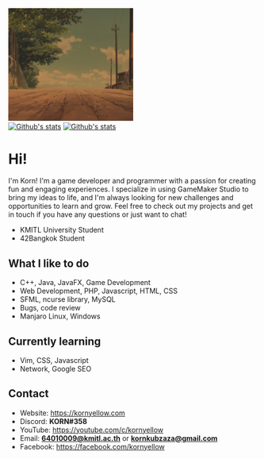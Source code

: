 <img style="width: 50%" alt="Banner image" src="gruvbox.png"/>
<div style="width: 50%">
	<a href="https://github.com/kornyellow"><img alt="Github's stats" src="https://github-readme-stats.vercel.app/api?username=kornyellow&show_icons=true&theme=gruvbox"></a>
	<a href="https://github.com/kornyellow"><img alt="Github's stats" src="https://github-readme-streak-stats.herokuapp.com/?user=kornyellow&theme=gruvbox"></a>
</div>

# Hi!

I'm Korn! I'm a game developer and programmer with a passion for creating fun and engaging experiences. I specialize in
using GameMaker Studio to bring my ideas to life, and I'm always looking for new challenges and opportunities to learn
and grow. Feel free to check out my projects and get in touch if you have any questions or just want to chat!

- KMITL University Student
- 42Bangkok Student

## What I like to do

- C++, Java, JavaFX, Game Development
- Web Development, PHP, Javascript, HTML, CSS
- SFML, ncurse library, MySQL
- Bugs, code review
- Manjaro Linux, Windows

## Currently learning

- Vim, CSS, Javascript
- Network, Google SEO

## Contact

- Website: https://kornyellow.com
- Discord: **KORN#358**
- YouTube: https://youtube.com/c/kornyellow
- Email: **64010009@kmitl.ac.th** or **kornkubzaza@gmail.com**
- Facebook: https://facebook.com/kornyellow
